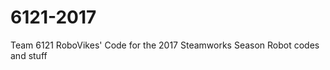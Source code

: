 # 6121-2017

Team 6121 RoboVikes' Code for the 2017 Steamworks Season
<description>
Robot codes and stuff
